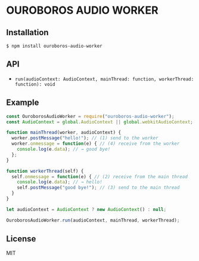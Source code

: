 # OUROBOROS AUDIO WORKER

## Installation

```
$ npm install ouroboros-audio-worker
```

## API

- `run(audioContext: AudioContext, mainThread: function, workerThread: function): void`

## Example

```js
const OuroborosAudioWorker = require("ouroboros-audio-worker");
const AudioContext = global.AudioContext || global.webkitAudioContext;

function mainThread(worker, audioContext) {
  worker.postMessage("hello!"); // (1) send to the worker
  worker.onmessage = function(e) { // (4) receive from the worker
    console.log(e.data); // → good bye!    
  };
}

function workerThread(self) {
  self.onmessage = function(e) { // (2) receive from the main thread
    console.log(e.data); // → hello!
    self.postMessage("good bye!"); // (3) send to the main thread
  }
}

let audioContext = AudioContext ? new AudioContext() : null;

OuroborosAudioWorker.run(audioContext, mainThread, workerThread);
```

## License

MIT
